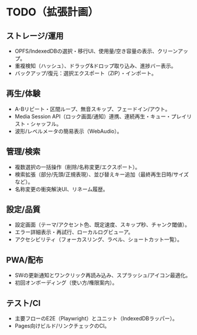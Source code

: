 # TODO（拡張計画）

## ストレージ/運用
- OPFS/IndexedDBの選択・移行UI、使用量/空き容量の表示、クリーンアップ。
- 重複検知（ハッシュ）、ドラッグ&ドロップ取り込み、進捗バー表示。
- バックアップ/復元：選択エクスポート（ZIP）・インポート。

## 再生/体験
- A-Bリピート・区間ループ、無音スキップ、フェードイン/アウト。
- Media Session API（ロック画面/通知）連携、連続再生・キュー・プレイリスト・シャッフル。
- 波形/レベルメータの簡易表示（WebAudio）。

## 管理/検索
- 複数選択の一括操作（削除/名称変更/エクスポート）。
- 検索拡張（部分/先頭/正規表現）、並び替えキー追加（最終再生日時/サイズなど）。
- 名称変更の衝突解決UI、リネーム履歴。

## 設定/品質
- 設定画面（テーマ/アクセント色、既定速度、スキップ秒、チャンク閾値）。
- エラー詳細表示・再試行、ローカルログビューア。
- アクセシビリティ（フォーカスリング、ラベル、ショートカット一覧）。

## PWA/配布
- SWの更新通知とワンクリック再読み込み、スプラッシュ/アイコン最適化。
- 初回オンボーディング（使い方/権限案内）。

## テスト/CI
- 主要フローのE2E（Playwright）とユニット（IndexedDBラッパー）。
- Pages向けビルド/リンクチェックのCI。

